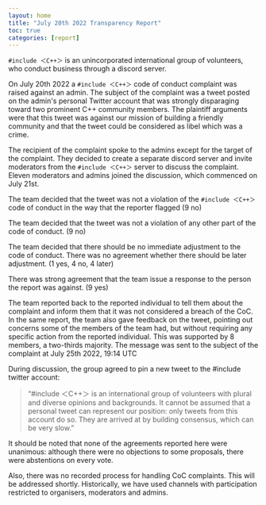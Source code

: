```yaml
---
layout: home
title: "July 20th 2022 Transparency Report"
toc: true
categories: [report]
---
```


`#include ＜C++＞` is an unincorporated international group of volunteers, who conduct business through a discord server.

On July 20th 2022 a `#include ＜C++＞` code of conduct complaint was raised against an admin. The subject of the complaint was a tweet posted on the admin's personal Twitter account that was strongly disparaging toward two prominent C++ community members. The plaintiff arguments were that this tweet was against our mission of building a friendly community and that the tweet could be considered as libel which was a crime.

The recipient of the complaint spoke to the admins except for the target of the complaint. They decided to create a separate discord server and invite moderators from the `#include ＜C++＞` server to discuss the complaint. Eleven moderators and admins joined the discussion, which commenced on July 21st.

The team decided that the tweet was not a violation of the `#include ＜C++＞` code of conduct in the way that the reporter flagged (9 no)

The team decided that the tweet was not a violation of any other part of the code of conduct. (9 no)

The team decided that there should be no immediate adjustment to the code of conduct. There was no agreement whether there should be later adjustment. (1 yes, 4 no, 4 later)

There was strong agreement that the team issue a response to the person the report was against.
(9 yes)

The team reported back to the reported individual to tell them about the complaint and inform them that it was not considered a breach of the CoC. In the same report, the team also gave feedback on the tweet, pointing out concerns some of the members of the team had, but without requiring any specific action from the reported individual.
This was supported by 8 members, a two-thirds majority. The message was sent to the subject of the complaint at July 25th 2022, 19:14 UTC

During discussion, the group agreed to pin a new tweet to the #include twitter account:

> “#​include ＜C++＞ is an international group of volunteers with plural and diverse opinions and backgrounds. It cannot be assumed that a personal tweet can represent our position: only tweets from this account do so. They are arrived at by building consensus, which can be very slow.”

It should be noted that none of the agreements reported here were unanimous: although there were no objections to some proposals, there were abstentions on every vote.

Also, there was no recorded process for handling CoC complaints. This will be addressed shortly. Historically, we have used channels with participation restricted to organisers, moderators and admins.